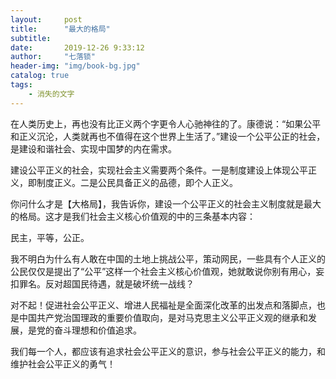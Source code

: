 ```yaml
---
layout:     post
title:      "最大的格局"
subtitle:  
date:       2019-12-26 9:33:12
author:     "七落锁"
header-img: "img/book-bg.jpg"
catalog: true
tags:
    - 消失的文字
---
```



<p id = "build"></p>
在人类历史上，再也没有比正义两个字更令人心驰神往的了。康德说：“如果公平和正义沉沦，人类就再也不值得在这个世界上生活了。”建设一个公平公正的社会，是建设和谐社会、实现中国梦的内在需求。

建设公平正义的社会，实现社会主义需要两个条件。一是制度建设上体现公平正义，即制度正义。二是公民具备正义的品德，即个人正义。

你问什么才是【大格局】，我告诉你，建设一个公平正义的社会主义制度就是最大的格局。这才是我们社会主义核心价值观的中的三条基本内容：

民主，平等，公正。

我不明白为什么有人敢在中国的土地上挑战公平，策动网民，一些具有个人正义的公民仅仅是提出了“公平”这样一个社会主义核心价值观，她就敢说你别有用心，妄扣罪名。反对超国民待遇，就是破坏统一战线？

对不起！促进社会公平正义、增进人民福祉是全面深化改革的出发点和落脚点，也是中国共产党治国理政的重要价值取向，是对马克思主义公平正义观的继承和发展，是党的奋斗理想和价值追求。 

我们每一个人，都应该有追求社会公平正义的意识，参与社会公平正义的能力，和维护社会公平正义的勇气！

